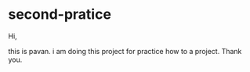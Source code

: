 # second-pratice

Hi,

this is pavan. i am doing this project for practice how to a project. Thank you.
